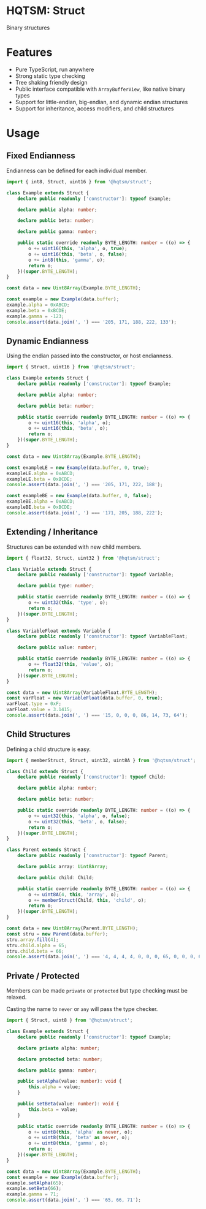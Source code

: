 # HQTSM: Struct

Binary structures

# Features

- Pure TypeScript, run anywhere
- Strong static type checking
- Tree shaking friendly design
- Public interface compatible with `ArrayBufferView`, like native binary types
- Support for little-endian, big-endian, and dynamic endian structures
- Support for inheritance, access modifiers, and child structures

# Usage

## Fixed Endianness

Endianness can be defined for each individual member.

```ts
import { int8, Struct, uint16 } from '@hqtsm/struct';

class Example extends Struct {
	declare public readonly ['constructor']: typeof Example;

	declare public alpha: number;

	declare public beta: number;

	declare public gamma: number;

	public static override readonly BYTE_LENGTH: number = ((o) => {
		o += uint16(this, 'alpha', o, true);
		o += uint16(this, 'beta', o, false);
		o += int8(this, 'gamma', o);
		return o;
	})(super.BYTE_LENGTH);
}

const data = new Uint8Array(Example.BYTE_LENGTH);

const example = new Example(data.buffer);
example.alpha = 0xABCD;
example.beta = 0xBCDE;
example.gamma = -123;
console.assert(data.join(', ') === '205, 171, 188, 222, 133');
```

## Dynamic Endianness

Using the endian passed into the constructor, or host endianness.

```ts
import { Struct, uint16 } from '@hqtsm/struct';

class Example extends Struct {
	declare public readonly ['constructor']: typeof Example;

	declare public alpha: number;

	declare public beta: number;

	public static override readonly BYTE_LENGTH: number = ((o) => {
		o += uint16(this, 'alpha', o);
		o += uint16(this, 'beta', o);
		return o;
	})(super.BYTE_LENGTH);
}

const data = new Uint8Array(Example.BYTE_LENGTH);

const exampleLE = new Example(data.buffer, 0, true);
exampleLE.alpha = 0xABCD;
exampleLE.beta = 0xBCDE;
console.assert(data.join(', ') === '205, 171, 222, 188');

const exampleBE = new Example(data.buffer, 0, false);
exampleBE.alpha = 0xABCD;
exampleBE.beta = 0xBCDE;
console.assert(data.join(', ') === '171, 205, 188, 222');
```

## Extending / Inheritance

Structures can be extended with new child members.

```ts
import { float32, Struct, uint32 } from '@hqtsm/struct';

class Variable extends Struct {
	declare public readonly ['constructor']: typeof Variable;

	declare public type: number;

	public static override readonly BYTE_LENGTH: number = ((o) => {
		o += uint32(this, 'type', o);
		return o;
	})(super.BYTE_LENGTH);
}

class VariableFloat extends Variable {
	declare public readonly ['constructor']: typeof VariableFloat;

	declare public value: number;

	public static override readonly BYTE_LENGTH: number = ((o) => {
		o += float32(this, 'value', o);
		return o;
	})(super.BYTE_LENGTH);
}

const data = new Uint8Array(VariableFloat.BYTE_LENGTH);
const varFloat = new VariableFloat(data.buffer, 0, true);
varFloat.type = 0xF;
varFloat.value = 3.1415;
console.assert(data.join(', ') === '15, 0, 0, 0, 86, 14, 73, 64');
```

## Child Structures

Defining a child structure is easy.

```ts
import { memberStruct, Struct, uint32, uint8A } from '@hqtsm/struct';

class Child extends Struct {
	declare public readonly ['constructor']: typeof Child;

	declare public alpha: number;

	declare public beta: number;

	public static override readonly BYTE_LENGTH: number = ((o) => {
		o += uint32(this, 'alpha', o, false);
		o += uint32(this, 'beta', o, false);
		return o;
	})(super.BYTE_LENGTH);
}

class Parent extends Struct {
	declare public readonly ['constructor']: typeof Parent;

	declare public array: Uint8Array;

	declare public child: Child;

	public static override readonly BYTE_LENGTH: number = ((o) => {
		o += uint8A(4, this, 'array', o);
		o += memberStruct(Child, this, 'child', o);
		return o;
	})(super.BYTE_LENGTH);
}

const data = new Uint8Array(Parent.BYTE_LENGTH);
const stru = new Parent(data.buffer);
stru.array.fill(4);
stru.child.alpha = 65;
stru.child.beta = 66;
console.assert(data.join(', ') === '4, 4, 4, 4, 0, 0, 0, 65, 0, 0, 0, 66');
```

## Private / Protected

Members can be made `private` or `protected` but type checking must be relaxed.

Casting the name to `never` or `any` will pass the type checker.

```ts
import { Struct, uint8 } from '@hqtsm/struct';

class Example extends Struct {
	declare public readonly ['constructor']: typeof Example;

	declare private alpha: number;

	declare protected beta: number;

	declare public gamma: number;

	public setAlpha(value: number): void {
		this.alpha = value;
	}

	public setBeta(value: number): void {
		this.beta = value;
	}

	public static override readonly BYTE_LENGTH: number = ((o) => {
		o += uint8(this, 'alpha' as never, o);
		o += uint8(this, 'beta' as never, o);
		o += uint8(this, 'gamma', o);
		return o;
	})(super.BYTE_LENGTH);
}

const data = new Uint8Array(Example.BYTE_LENGTH);
const example = new Example(data.buffer);
example.setAlpha(65);
example.setBeta(66);
example.gamma = 71;
console.assert(data.join(', ') === '65, 66, 71');
```

